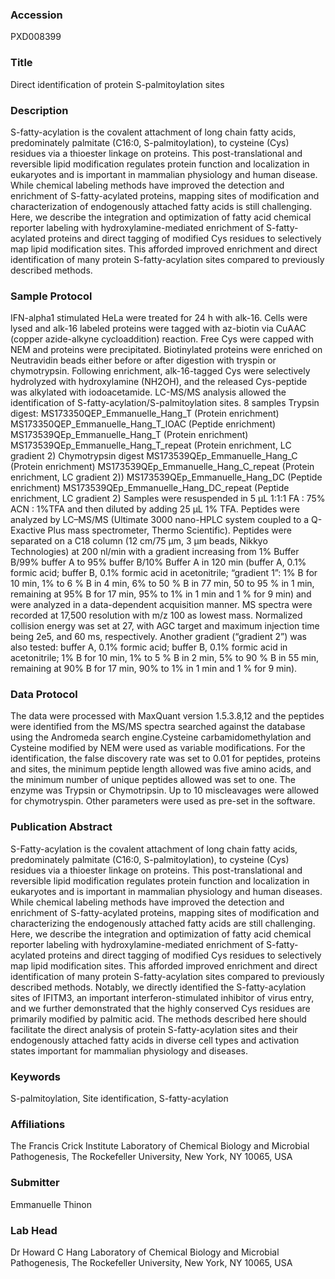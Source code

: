 ### Accession
PXD008399

### Title
Direct identification of protein S-palmitoylation sites

### Description
S-fatty-acylation is the covalent attachment of long chain fatty acids, predominately palmitate (C16:0, S-palmitoylation), to cysteine (Cys) residues via a thioester linkage on proteins. This post-translational and reversible lipid modification regulates protein function and localization in eukaryotes and is important in mammalian physiology and human disease. While chemical labeling methods have improved the detection and enrichment of S-fatty-acylated proteins, mapping sites of modification and characterization of endogenously attached fatty acids is still challenging. Here, we describe the integration and optimization of fatty acid chemical reporter labeling with hydroxylamine-mediated enrichment of S-fatty-acylated proteins and direct tagging of modified Cys residues to selectively map lipid modification sites. This afforded improved enrichment and direct identification of many protein S-fatty-acylation sites compared to previously described methods.

### Sample Protocol
IFN-alpha1 stimulated HeLa were treated for 24 h with alk-16. Cells were lysed and alk-16 labeled proteins were tagged with az-biotin via CuAAC (copper azide-alkyne cycloaddition) reaction. Free Cys were capped with NEM and proteins were precipitated.  Biotinylated proteins were enriched on Neutravidin beads either before or after digestion with tryspin or chymotrypsin. Following enrichment, alk-16-tagged Cys were selectively hydrolyzed with hydroxylamine (NH2OH), and the released Cys-peptide was alkylated with iodoacetamide. LC-MS/MS analysis allowed the identification of S-fatty-acylation/S-palmitoylation sites.  8 samples Trypsin digest: MS173350QEP_Emmanuelle_Hang_T (Protein enrichment) MS173350QEP_Emmanuelle_Hang_T_IOAC (Peptide enrichment) MS173539QEp_Emmanuelle_Hang_T (Protein enrichment) MS173539QEp_Emmanuelle_Hang_T_repeat (Protein enrichment, LC gradient 2)  Chymotrypsin digest MS173539QEp_Emmanuelle_Hang_C (Protein enrichment) MS173539QEp_Emmanuelle_Hang_C_repeat (Protein enrichment, LC gradient 2)) MS173539QEp_Emmanuelle_Hang_DC (Peptide enrichment) MS173539QEp_Emmanuelle_Hang_DC_repeat (Peptide enrichment, LC gradient 2)   Samples were resuspended in 5 µL 1:1:1 FA : 75% ACN : 1%TFA and then diluted by adding 25 µL 1% TFA.  Peptides were analyzed by LC–MS/MS (Ultimate 3000 nano-HPLC system coupled to a Q-Exactive Plus mass spectrometer, Thermo Scientific). Peptides were separated on a C18 column (12 cm/75 μm, 3 μm beads, Nikkyo Technologies) at 200 nl/min with a gradient increasing from 1% Buffer B/99% buffer A to 95% buffer B/10% Buffer A in 120 min (buffer A, 0.1% formic acid; buffer B, 0.1% formic acid in acetonitrile; “gradient 1”: 1% B for 10 min, 1% to 6 % B in 4 min, 6% to 50 % B in 77 min, 50 to 95 % in 1 min, remaining at 95% B for 17 min, 95% to 1% in 1 min and 1 % for 9 min) and were analyzed in a data-dependent acquisition manner. MS spectra were recorded at 17,500 resolution with m/z 100 as lowest mass. Normalized collision energy was set at 27, with AGC target and maximum injection time being 2e5, and 60 ms, respectively. Another gradient (“gradient 2”) was also tested: buffer A, 0.1% formic acid; buffer B, 0.1% formic acid in acetonitrile; 1% B for 10 min, 1% to 5 % B in 2 min, 5% to 90 % B in 55 min, remaining at 90% B for 17 min, 90% to 1% in 1 min and 1 % for 9 min).

### Data Protocol
The data were processed with MaxQuant version 1.5.3.8,12 and the peptides were identified from the MS/MS spectra searched against the database using the Andromeda search engine.Cysteine carbamidomethylation and Cysteine modified by NEM were used as variable modifications. For the identification, the false discovery rate was set to 0.01 for peptides, proteins and sites, the minimum peptide length allowed was five amino acids, and the minimum number of unique peptides allowed was set to one. The enzyme was Trypsin or Chymotripsin.  Up to 10 miscleavages were allowed for chymotryspin. Other parameters were used as pre-set in the software.

### Publication Abstract
S-Fatty-acylation is the covalent attachment of long chain fatty acids, predominately palmitate (C16:0, S-palmitoylation), to cysteine (Cys) residues via a thioester linkage on proteins. This post-translational and reversible lipid modification regulates protein function and localization in eukaryotes and is important in mammalian physiology and human diseases. While chemical labeling methods have improved the detection and enrichment of S-fatty-acylated proteins, mapping sites of modification and characterizing the endogenously attached fatty acids are still challenging. Here, we describe the integration and optimization of fatty acid chemical reporter labeling with hydroxylamine-mediated enrichment of S-fatty-acylated proteins and direct tagging of modified Cys residues to selectively map lipid modification sites. This afforded improved enrichment and direct identification of many protein S-fatty-acylation sites compared to previously described methods. Notably, we directly identified the S-fatty-acylation sites of IFITM3, an important interferon-stimulated inhibitor of virus entry, and we further demonstrated that the highly conserved Cys residues are primarily modified by palmitic acid. The methods described here should facilitate the direct analysis of protein S-fatty-acylation sites and their endogenously attached fatty acids in diverse cell types and activation states important for mammalian physiology and diseases.

### Keywords
S-palmitoylation, Site identification, S-fatty-acylation

### Affiliations
The Francis Crick Institute
Laboratory of Chemical Biology and Microbial Pathogenesis, The Rockefeller University, New York, NY 10065, USA

### Submitter
Emmanuelle Thinon

### Lab Head
Dr Howard C Hang
Laboratory of Chemical Biology and Microbial Pathogenesis, The Rockefeller University, New York, NY 10065, USA


